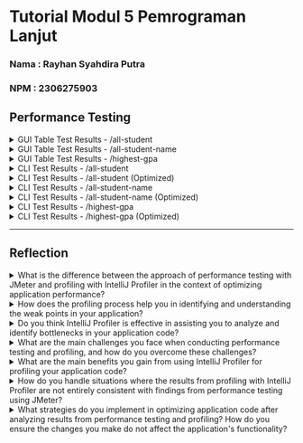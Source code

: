 # Tutorial Modul 5 Pemrograman Lanjut
### Nama   : Rayhan Syahdira Putra
### NPM    : 2306275903

## Performance Testing

<details>
  <summary>GUI Table Test Results - /all-student</summary>
  <img src="assets/table_results_allstudent_gui.png" alt="Table Results All Student GUI">
</details>

<details>
  <summary>GUI Table Test Results - /all-student-name</summary>
  <img src="assets/table_results_allstudentname_gui.png" alt="Table Results All Student Name GUI">
</details>

<details>
  <summary>GUI Table Test Results - /highest-gpa</summary>
  <img src="assets/table_results_highestgpa_gui.png" alt="Table Results Highest GPA GUI">
</details>
<details>
  <summary>CLI Test Results - /all-student</summary>
  <img src="assets/cli_results_allstudent.png" alt="CLI Results All Student">
</details>

<details>
  <summary>CLI Test Results - /all-student (Optimized)</summary>
  <img src="assets/cli_results_allstudent_opt.png" alt="CLI Results All Student Optimized">
</details>

<details>
  <summary>CLI Test Results - /all-student-name</summary>
  <img src="assets/cli_results_allstudentname.png" alt="CLI Results All Student Name">
</details>

<details>
  <summary>CLI Test Results - /all-student-name (Optimized)</summary>
  <img src="assets/cli_results_allstudentname_opt.png" alt="CLI Results All Student Name Optimized">
</details>

<details>
  <summary>CLI Test Results - /highest-gpa</summary>
  <img src="assets/cli_results_highestgpa.png" alt="CLI Results Highest GPA">
</details>

<details>
  <summary>CLI Test Results - /highest-gpa (Optimized)</summary>
  <img src="assets/cli_results_highestgpa_opt.png" alt="CLI Results Highest GPA Optimized">
</details>

---

## Reflection

<details> 
  <summary>What is the difference between the approach of performance testing with JMeter and profiling with IntelliJ Profiler in the context of optimizing application performance?</summary>
  Pengujian performa dengan JMeter mensimulasikan beban pengguna dan mengukur waktu respons API atau halaman web, sedangkan IntelliJ Profiler fokus pada analisis tingkat kode untuk mengidentifikasi penggunaan CPU, memori, dan metode yang paling membebani sistem. Kombinasi keduanya memberikan optimasi performa dari sisi arsitektur dan implementasi kode.
</details>

<details> 
  <summary>How does the profiling process help you in identifying and understanding the weak points in your application?</summary>
  Profiling menunjukkan bagian kode mana yang paling banyak menggunakan resource, seperti metode yang memakan CPU tinggi atau terlalu banyak alokasi memori. Dengan data dari call tree, hot spots, dan thread analysis, pengembang dapat menemukan titik lemah yang perlu dioptimalkan.
</details>

<details> 
  <summary>Do you think IntelliJ Profiler is effective in assisting you to analyze and identify bottlenecks in your application code?</summary>
  Ya, IntelliJ Profiler sangat efektif karena memberikan data real-time tentang jalur eksekusi kode, penggunaan CPU, dan alokasi memori. Dengan alat ini, pengembang bisa langsung menemukan bagian kode yang menyebabkan latensi atau konsumsi resource berlebihan.
</details>

<details> 
  <summary>What are the main challenges you face when conducting performance testing and profiling, and how do you overcome these challenges?</summary>
  Tantangan utama adalah memastikan hasil pengukuran akurat dan menghindari kesalahan interpretasi data. Solusinya adalah melakukan pengujian berulang dengan skenario yang konsisten, menggunakan dataset yang cukup, serta memadukan alat analisis seperti JMeter dan IntelliJ Profiler.
</details>

<details> 
  <summary>What are the main benefits you gain from using IntelliJ Profiler for profiling your application code?</summary>
  IntelliJ Profiler memberikan wawasan mendalam mengenai konsumsi CPU, alokasi memori, dan jalur eksekusi kode, sehingga pengembang dapat dengan cepat menemukan dan mengoptimalkan metode yang paling membebani sistem tanpa harus melakukan debugging manual.
</details>

<details> 
  <summary>How do you handle situations where the results from profiling with IntelliJ Profiler are not entirely consistent with findings from performance testing using JMeter?</summary>
  Jika hasil dari IntelliJ Profiler tidak sesuai dengan temuan dari JMeter, periksa faktor seperti perbedaan beban, jumlah request, atau konfigurasi caching. Pastikan skenario pengujian seragam untuk mendapatkan hasil yang lebih akurat.
</details>

<details> 
  <summary>What strategies do you implement in optimizing application code after analyzing results from performance testing and profiling? How do you ensure the changes you make do not affect the application's functionality?</summary>
  Optimasi dilakukan dengan mengurangi operasi berlebihan, mempercepat query database, serta menerapkan caching atau parallel processing jika diperlukan. Untuk memastikan perubahan tidak merusak fungsionalitas, dilakukan regresi testing dan validasi dengan dataset nyata.
</details>

